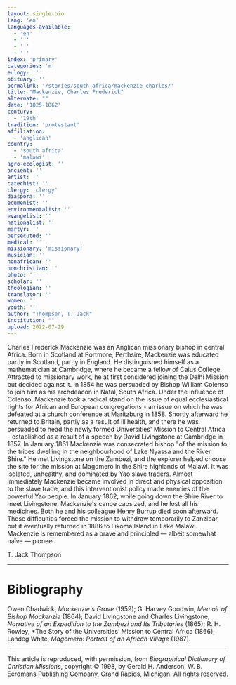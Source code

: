```yaml
---
layout: single-bio
lang: 'en'
languages-available:
  - 'en'
  - ' '
  - ' '
  - ' '
index: 'primary'
categories: 'm'
eulogy: ''
obituary: ''
permalink: '/stories/south-africa/mackenzie-charles/'
title: "Mackenzie, Charles Frederick"
alternate: ""
date: '1825-1862'
century:
  - '19th'
tradition: 'protestant'
affiliation:
  - 'anglican'
country:
  - 'south africa'
  - 'malawi'
agro-ecologist: ''
ancient: ''
artist: ''
catechist: ''
clergy: 'clergy'
diaspora: ''
ecumenist: ''
environmentalist: ''
evangelist: ''
nationalist: ''
martyr: ''
persecuted: ''
medical: ''
missionary: 'missionary'
musician: ''
nonafrican: ''
nonchristian: ''
photo: ''
scholar: ''
theologian: ''
translator: ''
women: ''
youth: ''
author: "Thompson, T. Jack"
institution: ""
upload: 2022-07-29
---
```


Charles Frederick Mackenzie was an Anglican missionary bishop in central Africa. Born in Scotland at Portmore, Perthsire, Mackenzie was educated partly in Scotland, partly in England. He distinguished himself as a mathematician at Cambridge, where he became a fellow of Caius College. Attracted to missionary work, he at first considered joining the Delhi Mission but decided against it. In 1854 he was persuaded by Bishop William Colenso to join him as his archdeacon in Natal, South Africa. Under the influence of Colenso, Mackenzie took a radical stand on the issue of equal ecclesiastical rights for African and European congregations - an issue on which he was defeated at a church conference at Maritzburg in 1858. Shortly afterward he returned to Britain, partly as a result of ill health, and there he was persuaded to head the newly formed Universities' Mission to Central Africa - established as a result of a speech by David Livingstone at Cambridge in 1857. In January 1861 Mackenzie was consecrated bishop "of the mission to the tribes dwelling in the neighbourhood of Lake Nyassa and the River Shire." He met Livingstone on the Zambezi, and the explorer helped choose the site for the mission at Magomero in the Shire highlands of Malawi. It was isolated, unhealthy, and dominated by Yao slave traders. Almost immediately Mackenzie became involved in direct and physical opposition to the slave trade, and this interventionist policy made enemies of the powerful Yao people. In January 1862, while going down the Shire River to meet Livingstone, Mackenzie's canoe capsized, and he lost all his medicines. Both he and his colleague Henry Burrup died soon afterward. These difficulties forced the mission to withdraw temporarily to Zanzibar, but it eventually returned in 1886 to Likoma Island in Lake Malawi. Mackenzie is remembered as a brave and principled — albeit somewhat naïve — pioneer.


T. Jack Thompson

---

# Bibliography

Owen Chadwick, *Mackenzie's Grave* (1959); G. Harvey Goodwin, *Memoir of Bishop Mackenzie* (1864); David Livingstone and Charles Livingstone, *Narrative of an Expedition to the Zambezi and Its Tributaries* (1865); R. H. Rowley, *The Story of the Universities’ Mission to Central Africa (1866); Landeg White, *Magomero: Portrait of an African Village* (1987).

---

This article is reproduced, with permission, from *Biographical Dictionary of Christian Missions*, copyright © 1998, by Gerald H. Anderson, W. B. Eerdmans Publishing Company, Grand Rapids, Michigan. All rights reserved.
